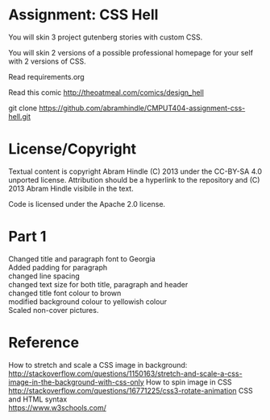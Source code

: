 Assignment: CSS Hell
====================

You will skin 3 project gutenberg stories with custom CSS.

You will skin 2 versions of a possible professional homepage for your
self with 2 versions of CSS.

Read requirements.org

Read this comic http://theoatmeal.com/comics/design_hell

git clone https://github.com/abramhindle/CMPUT404-assignment-css-hell.git

License/Copyright
=================

Textual content is copyright Abram Hindle (C) 2013 under the CC-BY-SA
4.0 unported license. Attribution should be a hyperlink to the
repository and (C) 2013 Abram Hindle visibile in the text.

Code is licensed under the Apache 2.0 license.

Part 1
======
Changed title and paragraph font to Georgia   
Added padding for paragraph   
changed line spacing   
changed text size for both title, paragraph and header  
changed title font colour to brown  
modified background colour to yellowish colour  
Scaled non-cover pictures.

Reference
=========
How to stretch and scale a CSS image in background:   
http://stackoverflow.com/questions/1150163/stretch-and-scale-a-css-image-in-the-background-with-css-only
How to spin image in CSS   
http://stackoverflow.com/questions/16771225/css3-rotate-animation
CSS and HTML syntax  
https://www.w3schools.com/